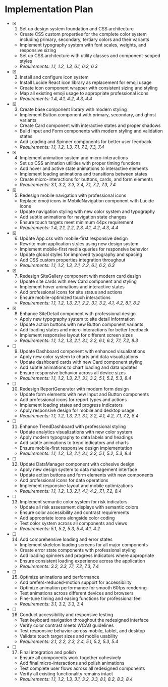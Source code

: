 # Implementation Plan

- [x] 1. Set up design system foundation and CSS architecture





  - Create CSS custom properties for the complete color system including primary, secondary, tertiary colors and their variants
  - Implement typography system with font scales, weights, and responsive sizing
  - Set up CSS architecture with utility classes and component-scoped styles
  - _Requirements: 1.1, 1.2, 1.3, 6.1, 6.2, 6.3_

- [x] 2. Install and configure icon system





  - Install Lucide React icon library as replacement for emoji usage
  - Create icon component wrapper with consistent sizing and styling
  - Map all existing emoji usage to appropriate professional icons
  - _Requirements: 1.4, 4.1, 4.2, 4.3, 4.4_

- [x] 3. Create base component library with modern styling






  - Implement Button component with primary, secondary, and ghost variants
  - Create Card component with interactive states and proper shadows
  - Build Input and Form components with modern styling and validation states
  - Add Loading and Spinner components for better user feedback
  - _Requirements: 1.1, 1.2, 1.3, 7.1, 7.2, 7.3, 7.4_

- [x] 4. Implement animation system and micro-interactions






  - Set up CSS animation utilities with proper timing functions
  - Add hover and active state animations to interactive elements
  - Implement loading animations and transitions between states
  - Create micro-interactions for buttons, cards, and form elements
  - _Requirements: 3.1, 3.2, 3.3, 3.4, 7.1, 7.2, 7.3, 7.4_

- [x] 5. Redesign mobile navigation with professional icons








  - Replace emoji icons in MobileNavigation component with Lucide icons
  - Update navigation styling with new color system and typography
  - Add subtle animations for navigation state changes
  - Ensure touch targets meet minimum 44px requirement
  - _Requirements: 1.4, 2.1, 2.2, 2.3, 4.1, 4.2, 4.3, 4.4_

- [x] 6. Update App.css with mobile-first responsive design





  - Rewrite main application styles using new design system
  - Implement mobile-first media queries for responsive behavior
  - Update global styles for improved typography and spacing
  - Add CSS custom properties integration throughout
  - _Requirements: 1.1, 1.2, 1.3, 2.1, 2.2, 6.1, 6.2, 6.3_

- [x] 7. Redesign SiteGallery component with modern card design





  - Update site cards with new Card component and styling
  - Implement hover animations and interactive states
  - Add professional icons for site status and actions
  - Ensure mobile-optimized touch interactions
  - _Requirements: 1.1, 1.2, 1.3, 2.1, 2.2, 3.1, 3.2, 4.1, 4.2, 8.1, 8.2_

- [x] 8. Enhance SiteDetail component with professional design





  - Apply new typography system to site detail information
  - Update action buttons with new Button component variants
  - Add loading states and micro-interactions for better feedback
  - Implement responsive layout for different screen sizes
  - _Requirements: 1.1, 1.2, 1.3, 2.1, 3.1, 3.2, 6.1, 6.2, 7.1, 7.2, 8.3_

- [ ] 9. Update Dashboard component with enhanced visualizations
  - Apply new color system to charts and data visualizations
  - Update dashboard cards with new Card component styling
  - Add subtle animations to chart loading and data updates
  - Ensure responsive behavior across all device sizes
  - _Requirements: 1.1, 1.2, 1.3, 2.1, 3.1, 3.2, 5.1, 5.2, 5.3, 8.4_

- [ ] 10. Redesign ReportGenerator with modern form design
  - Update form elements with new Input and Button components
  - Add professional icons for report types and actions
  - Implement loading states and progress indicators
  - Apply responsive design for mobile and desktop usage
  - _Requirements: 1.1, 1.2, 1.3, 2.1, 3.1, 3.2, 4.1, 4.2, 7.1, 7.2, 8.4_

- [ ] 11. Enhance TrendDashboard with professional styling
  - Update analytics visualizations with new color system
  - Apply modern typography to data labels and headings
  - Add subtle animations to trend indicators and charts
  - Ensure mobile-first responsive design implementation
  - _Requirements: 1.1, 1.2, 1.3, 2.1, 3.1, 3.2, 5.1, 5.2, 5.3, 8.4_

- [ ] 12. Update DataManager component with cohesive design
  - Apply new design system to data management interface
  - Update action buttons and form elements with new components
  - Add professional icons for data operations
  - Implement responsive layout and mobile optimizations
  - _Requirements: 1.1, 1.2, 1.3, 2.1, 4.1, 4.2, 7.1, 7.2, 8.4_

- [ ] 13. Implement semantic color system for risk indicators
  - Update all risk assessment displays with semantic colors
  - Ensure color accessibility and contrast requirements
  - Add appropriate icons alongside color coding
  - Test color system across all components and views
  - _Requirements: 5.1, 5.2, 5.3, 5.4, 4.1, 4.2_

- [ ] 14. Add comprehensive loading and error states
  - Implement skeleton loading screens for all major components
  - Create error state components with professional styling
  - Add loading spinners and progress indicators where appropriate
  - Ensure consistent loading experience across the application
  - _Requirements: 3.2, 3.3, 7.1, 7.2, 7.3, 7.4_

- [ ] 15. Optimize animations and performance
  - Add prefers-reduced-motion support for accessibility
  - Optimize animation performance for smooth 60fps rendering
  - Test animations across different devices and browsers
  - Fine-tune timing and easing functions for professional feel
  - _Requirements: 3.1, 3.2, 3.3, 3.4_

- [ ] 16. Conduct accessibility and responsive testing
  - Test keyboard navigation throughout the redesigned interface
  - Verify color contrast meets WCAG guidelines
  - Test responsive behavior across mobile, tablet, and desktop
  - Validate touch target sizes and mobile usability
  - _Requirements: 2.1, 2.2, 2.3, 2.4, 5.1, 5.2, 5.3, 5.4_

- [ ] 17. Final integration and polish
  - Ensure all components work together cohesively
  - Add final micro-interactions and polish animations
  - Test complete user flows across all redesigned components
  - Verify all existing functionality remains intact
  - _Requirements: 1.1, 1.2, 1.3, 3.1, 3.2, 3.3, 8.1, 8.2, 8.3, 8.4_